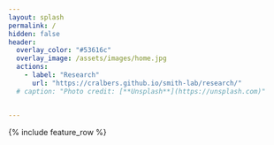 ```yaml
---
layout: splash
permalink: /
hidden: false
header:
  overlay_color: "#53616c"
  overlay_image: /assets/images/home.jpg
  actions:
    - label: "Research"
      url: "https://cralbers.github.io/smith-lab/research/"
  # caption: "Photo credit: [**Unsplash**](https://unsplash.com)"


---
```


{% include feature_row %}
